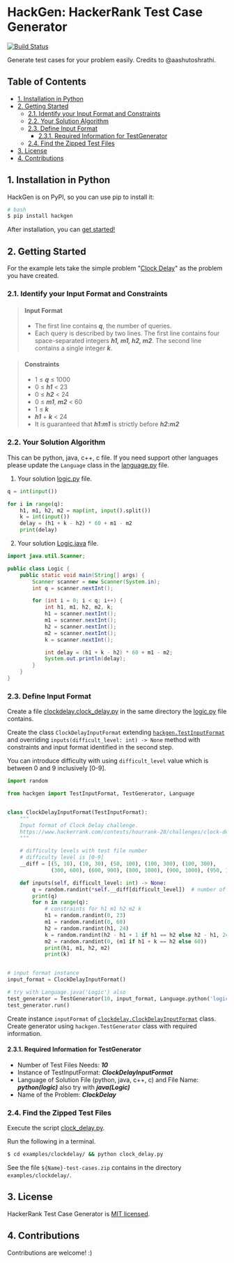 # HackGen: HackerRank Test Case Generator
[![Build Status](https://travis-ci.org/renuka-fernando/hackgen.svg?branch=master)](https://travis-ci.org/renuka-fernando/hackgen)

Generate test cases for your problem easily. Credits to @aashutoshrathi.

## Table of Contents

- [1. Installation in Python](#1-installation-in-python)
- [2. Getting Started](#2-getting-started)
  - [2.1. Identify your Input Format and Constraints](#21-identify-your-input-format-and-constraints)
  - [2.2. Your Solution Algorithm](#22-your-solution-algorithm)
  - [2.3. Define Input Format](#23-define-input-format)
    - [2.3.1. Required Information for TestGenerator](#231-required-information-for-testgenerator)
  - [2.4. Find the Zipped Test Files](#24-find-the-zipped-test-files)
- [3. License](#4-license)
- [4. Contributions](#4-contributions)

## 1. Installation in Python
HackGen is on PyPI, so you can use pip to install it:
```bash
# bash
$ pip install hackgen
```
After installation, you can [get started!](#2-getting-started)

## 2. Getting Started

For the example lets take the simple problem "[Clock Delay](https://www.hackerrank.com/contests/hourrank-28/challenges/clock-delay)" as the problem you have created.

### 2.1. Identify your Input Format and Constraints

> #### Input Format
> - The first line contains ***q***, the number of queries.
> - Each query is described by two lines. The first line contains four space-separated integers ***h1, m1, h2, m2***. The second line contains a single integer ***k***.

> #### Constraints
> - 1 ≤ ***q*** ≤ 1000
> - 0 ≤ ***h1*** < 23
> - 0 ≤ ***h2*** < 24
> - 0 ≤ ***m1***, ***m2*** < 60
> - 1 ≤ ***k***
> - ***h1*** + ***k*** < 24
> - It is guaranteed that ***h1:m1*** is strictly before ***h2:m2***

### 2.2. Your Solution Algorithm

This can be python, java, c++, c file. If you need support other languages please update the `Language` class in the [language.py](hackgen/language.py) file.

1. Your solution [logic.py](examples/clockdelay/logic.py) file.

```py
q = int(input())

for i in range(q):
    h1, m1, h2, m2 = map(int, input().split())
    k = int(input())
    delay = (h1 + k - h2) * 60 + m1 - m2
    print(delay)
```

2. Your solution [Logic.java](examples/clockdelay/Logic.java) file.

```java
import java.util.Scanner;

public class Logic {
    public static void main(String[] args) {
        Scanner scanner = new Scanner(System.in);
        int q = scanner.nextInt();

        for (int i = 0; i < q; i++) {
            int h1, m1, h2, m2, k;
            h1 = scanner.nextInt();
            m1 = scanner.nextInt();
            h2 = scanner.nextInt();
            m2 = scanner.nextInt();
            k = scanner.nextInt();

            int delay = (h1 + k - h2) * 60 + m1 - m2;
            System.out.println(delay);
        }
    }
}
```

### 2.3. Define Input Format

Create a file [clockdelay.clock_delay.py](examples/clockdelay/clock_delay.py) in the same directory the [logic.py](examples/clockdelay/logic.py) file contains.

Create the class `ClockDelayInputFormat` extending [`hackgen.TestInputFormat`](python/hackgen/test_input_format.py) and overriding `inputs(difficult_level: int) -> None` method with constraints and input format identified in the second step.

You can introduce difficulty with using `difficult_level` value which is between 0 and 9 inclusively [0-9].

```py
import random

from hackgen import TestInputFormat, TestGenerator, Language


class ClockDelayInputFormat(TestInputFormat):
    """
    Input format of Clock Delay challenge.
    https://www.hackerrank.com/contests/hourrank-28/challenges/clock-delay
    """

    # difficulty levels with test file number
    # difficulty level is [0-9]
    __diff = [(5, 10), (10, 30), (50, 100), (100, 300), (100, 300),
              (300, 600), (600, 900), (800, 1000), (900, 1000), (950, 1000)]

    def inputs(self, difficult_level: int) -> None:
        q = random.randint(*self.__diff[difficult_level])  # number of test cases
        print(q)
        for n in range(q):
            # constraints for h1 m1 h2 m2 k
            h1 = random.randint(0, 23)
            m1 = random.randint(0, 60)
            h2 = random.randint(h1, 24)
            k = random.randint(h2 - h1 + 1 if h1 == h2 else h2 - h1, 24 - h1)
            m2 = random.randint(0, (m1 if h1 + k == h2 else 60))
            print(h1, m1, h2, m2)
            print(k)


# input format instance
input_format = ClockDelayInputFormat()

# try with Language.java('Logic') also
test_generator = TestGenerator(10, input_format, Language.python('logic'), "ClockDelay")
test_generator.run()
```

Create instance `inputFormat` of [`clockdelay.ClockDelayInputFormat`](examples/clockdelay/clock_delay.py) class. Create generator using `hackgen.TestGenerator` class with required information.

#### 2.3.1. Required Information for TestGenerator

- Number of Test Files Needs: ***10***
- Instance of TestInputFormat: ***ClockDelayInputFormat***
- Language of Solution File (python, java, c++, c) and File Name: ***python(logic)*** also try with ***java(Logic)***
- Name of the Problem: ***ClockDelay***

### 2.4. Find the Zipped Test Files

Execute the script [clock_delay.py](examples/clockdelay/clock_delay.py).

Run the following in a terminal.
```bash
$ cd examples/clockdelay/ && python clock_delay.py
```

See the file `${Name}-test-cases.zip` contains in the directory `examples/clockdelay/`.

## 3. License

HackerRank Test Case Generator is [MIT licensed](./LICENSE).

## 4. Contributions


Contributions are welcome! :)
